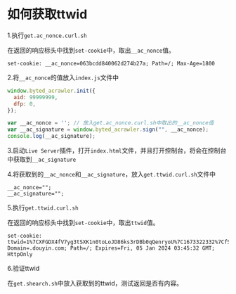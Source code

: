 # 如何获取ttwid

1.执行`get.ac_nonce.curl.sh`

在返回的响应标头中找到`set-cookie`中，取出`__ac_nonce`值。

```shell
set-cookie: __ac_nonce=063bcdd840062d274b27a; Path=/; Max-Age=1800
```

2.将`__ac_nonce`的值放入`index.js`文件中

```javascript
window.byted_acrawler.init({
  aid: 99999999,
  dfp: 0,
});

var __ac_nonce = ''; // 放入get.ac_nonce.curl.sh中取出的__ac_nonce值
var __ac_signature = window.byted_acrawler.sign("", __ac_nonce);
console.log(__ac_signature);
```

3.启动`Live Server`插件，打开`index.html`文件，并且打开控制台，将会在控制台中获取到`__ac_signature`

4.将获取到的`__ac_nonce`和`__ac_signature`，放入`get.ttwid.curl.sh`文件中

```shell
__ac_nonce="";
__ac_signature="";
```

5.执行`get.ttwid.curl.sh`

在返回的响应标头中找到`set-cookie`中，取出`ttwid`值。

```shell
set-cookie: ttwid=1%7CXFGDX4fV7yg3tSXK1n0toLoJD86ks3rDBb0qQenryoU%7C1673322332%7Cf5088b611f25cd7a8f6e379adcc3049d61e8f0bc3a624d14057885813bf02b3d; Domain=.douyin.com; Path=/; Expires=Fri, 05 Jan 2024 03:45:32 GMT; HttpOnly
```

6.验证ttwid

在`get.shearch.sh`中放入获取到的ttwid，测试返回是否有内容。
